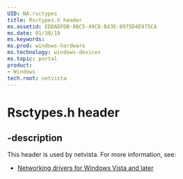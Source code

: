 ```yaml
---
UID: NA:rsctypes
title: Rsctypes.h header
ms.assetid: EDDADFDB-8BC5-49C8-B43E-8975D4E975CA
ms.date: 01/30/19
ms.keywords: 
ms.prod: windows-hardware
ms.technology: windows-devices
ms.topic: portal
product:
- Windows
tech.root: netvista
---
```


# Rsctypes.h header


## -description


This header is used by netvista. For more information, see:

- [Networking drivers for Windows Vista and later](../_netvista/index.md)
